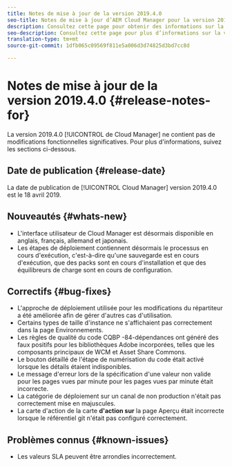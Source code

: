 ```yaml
---
title: Notes de mise à jour de la version 2019.4.0
seo-title: Notes de mise à jour d’AEM Cloud Manager pour la version 2019.4.0
description: Consultez cette page pour obtenir des informations sur la version 2019.4.0 de Cloud Manager.
seo-description: Consultez cette page pour plus d’informations sur la version 2019.4.0 d’AEM Cloud Manager.
translation-type: tm+mt
source-git-commit: 1dfb065c09569f811e5a006d3d74825d3bd7cc8d

---
```



# Notes de mise à jour de la version 2019.4.0 {#release-notes-for}

La version 2019.4.0 [!UICONTROL de Cloud Manager] ne contient pas de modifications fonctionnelles significatives. Pour plus d&#39;informations, suivez les sections ci-dessous.

## Date de publication {#release-date}

La date de publication de [!UICONTROL Cloud Manager] version 2019.4.0 est le 18 avril 2019.

## Nouveautés {#whats-new}

* L&#39;interface utilisateur de Cloud Manager est désormais disponible en anglais, français, allemand et japonais.
* Les étapes de déploiement contiennent désormais le processus en cours d&#39;exécution, c&#39;est-à-dire qu&#39;une sauvegarde est en cours d&#39;exécution, que des packs sont en cours d&#39;installation et que des équilibreurs de charge sont en cours de configuration.

## Correctifs {#bug-fixes}

* L&#39;approche de déploiement utilisée pour les modifications du répartiteur a été améliorée afin de gérer d&#39;autres cas d&#39;utilisation.
* Certains types de taille d&#39;instance ne s&#39;affichaient pas correctement dans la page Environnements.
* Les règles de qualité du code CQBP -84-dépendances ont généré des faux positifs pour les bibliothèques Adobe incorporées, telles que les composants principaux de WCM et Asset Share Commons.
* Le bouton détaillé de l&#39;étape de numérisation du code était activé lorsque les détails étaient indisponibles.
* Le message d&#39;erreur lors de la spécification d&#39;une valeur non valide pour les pages vues par minute pour les pages vues par minute était incorrecte.
* La catégorie de déploiement sur un canal de non production n&#39;était pas correctement mise en majuscules.
* La carte d&#39;action de la carte **d&#39;action sur** la page Aperçu était incorrecte lorsque le référentiel git n&#39;était pas configuré correctement.

## Problèmes connus {#known-issues}

* Les valeurs SLA peuvent être arrondies incorrectement.
